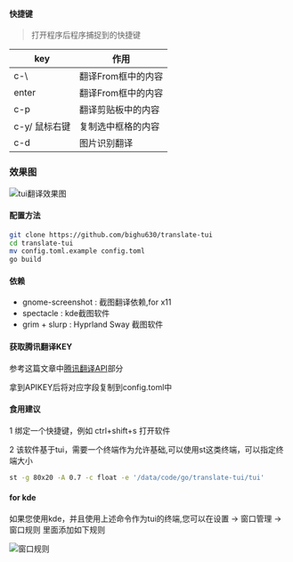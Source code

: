 #### 快捷键

> 打开程序后程序捕捉到的快捷键

| key           | 作用               |
| ------------- | ------------------ |
| c-\           | 翻译From框中的内容 |
| enter         | 翻译From框中的内容 |
| c-p           | 翻译剪贴板中的内容 |
| c-y/ 鼠标右键 | 复制选中框格的内容 |
| c-d           | 图片识别翻译       |

### 效果图

![tui翻译效果图](https://s1.ax1x.com/2023/08/06/pPAYaWj.png)

#### 配置方法

```sh
git clone https://github.com/bighu630/translate-tui
cd translate-tui
mv config.toml.example config.toml
go build
```

#### 依赖

- gnome-screenshot : 截图翻译依赖,for x11
- spectacle : kde截图软件
- grim + slurp : Hyprland Sway 截图软件

#### 获取腾讯翻译KEY

参考这篇文章中[腾讯翻译API](https://blog.csdn.net/weixin_44253490/article/details/126365385)部分

拿到APIKEY后将对应字段复制到config.toml中

#### 食用建议

1 绑定一个快捷键，例如 ctrl+shift+s 打开软件

2 该软件基于tui，需要一个终端作为允许基础,可以使用st这类终端，可以指定终端大小

```sh
st -g 80x20 -A 0.7 -c float -e '/data/code/go/translate-tui/tui'
```

#### for kde

如果您使用kde，并且使用上述命令作为tui的终端,您可以在设置 -> 窗口管理 -> 窗口规则 里面添加如下规则

![窗口规则](https://i.imgur.com/IjDzrRf.jpeg)
